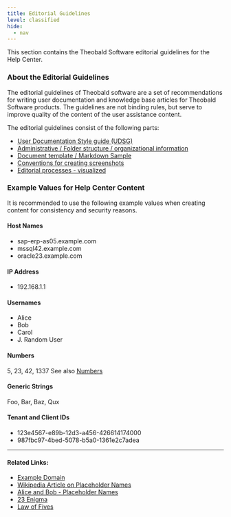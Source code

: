 ```yaml
---
title: Editorial Guidelines
level: classified
hide:
  - nav
---
```


This section contains the Theobald Software editorial guidelines for the Help Center.

### About the Editorial Guidelines
The editorial guidelines of Theobald software are a set of recommendations for writing user documentation and knowledge base articles for Theobald Software products. The guidelines are not binding rules, but serve to improve quality of the content of the user assistance content.

The editorial guidelines consist of the following parts:

- [User Documentation Style guide (UDSG)](style-guide.md)
- [Administrative / Folder structure / organizational information](files-and-folders.md) <!-- braucht eine bessere Bezeichnung--->
- [Document template / Markdown Sample](markdown-sample.md)
- [Conventions for creating screenshots](screenshot-conventions.md)
- [Editorial processes - visualized ](https://theobaldsoftware.sharepoint.com/:f:/s/PresalesSupportProdMgmtDoc/EqxZ6qf_qmVMvwsmkZPIHD4BlR6W0kYCFxwQ7iRg7SJ1ZQ?e=Jy4oN5)

### Example Values for Help Center Content

It is recommended to use the following example values when creating content for consistency and security reasons.

#### Host Names

- sap-erp-as05.example.com
- mssql42.example.com
- oracle23.example.com

#### IP Address

- 192.168.1.1

#### Usernames

- Alice
- Bob
- Carol
- J. Random User

#### Numbers

5, 23, 42, 1337
See also [Numbers](style-guide.md#numbers)

#### Generic Strings

Foo, Bar, Baz, Qux

#### Tenant and Client IDs

- 123e4567-e89b-12d3-a456-426614174000
- 987fbc97-4bed-5078-b5a0-1361e2c7adea


******
#### Related Links:

- [Example Domain](http://example.com/)
- [Wikipedia Article on Placeholder Names](https://en.wikipedia.org/wiki/Placeholder_name)
- [Alice and Bob - Placeholder Names](https://en.wikipedia.org/wiki/Alice_and_Bob)
- [23 Enigma](https://en.wikipedia.org/wiki/23_enigma)
- [Law of Fives](https://discordia.fandom.com/wiki/Law_of_Fives)

